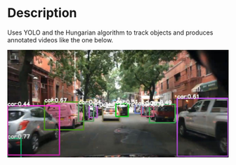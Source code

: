 # Description
Uses YOLO and the Hungarian algorithm to track objects and produces annotated videos like the one below.

[![Annotated Video](img/frame.png)](https://www.youtube.com/embed/e8OLSGrHxyA)
